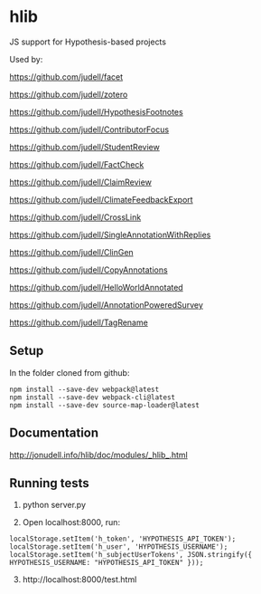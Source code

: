 # hlib

JS support for Hypothesis-based projects

Used by:

https://github.com/judell/facet

https://github.com/judell/zotero

https://github.com/judell/HypothesisFootnotes

https://github.com/judell/ContributorFocus

https://github.com/judell/StudentReview

https://github.com/judell/FactCheck

https://github.com/judell/ClaimReview

https://github.com/judell/ClimateFeedbackExport

https://github.com/judell/CrossLink

https://github.com/judell/SingleAnnotationWithReplies

https://github.com/judell/ClinGen
 
https://github.com/judell/CopyAnnotations

https://github.com/judell/HelloWorldAnnotated

https://github.com/judell/AnnotationPoweredSurvey

https://github.com/judell/TagRename

## Setup

In the folder cloned from github:

```
npm install --save-dev webpack@latest
npm install --save-dev webpack-cli@latest
npm install --save-dev source-map-loader@latest
```

## Documentation

http://jonudell.info/hlib/doc/modules/_hlib_.html

## Running tests

1. python server.py

2. Open localhost:8000, run:

```
localStorage.setItem('h_token', 'HYPOTHESIS_API_TOKEN');
localStorage.setItem('h_user', 'HYPOTHESIS_USERNAME');
localStorage.setItem('h_subjectUserTokens', JSON.stringify({ HYPOTHESIS_USERNAME: "HYPOTHESIS_API_TOKEN" }));
```

3. http://localhost:8000/test.html
